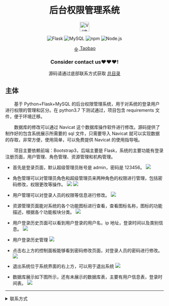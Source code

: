 
<div align="center">
  <h1>后台权限管理系统</h1>
<p align="center"><a href="https://vuejs.org" target="_blank" rel="noopener noreferrer"><img width="30" src="https://vuejs.org/images/logo.png" alt="Vue logo"></a></p>


![Flask](https://img.shields.io/badge/Flask-000000.svg?style=for-the-badge&logo=flask&logoColor=white&style=plastic)
![MySQL](https://img.shields.io/badge/MySQL-4479A1.svg?style=for-the-badge&logo=mysql&logoColor=white&style=plastic)
![npm](https://img.shields.io/npm/v/npm.svg)
![Node.js](https://img.shields.io/badge/node-12.15.0-green)

<img src="https://www.taobao.com/favicon.ico" alt="全球 Web 图标" role="presentation" data-bm="45" width="17" height="17" align="center" ><a href='https://shop230447850.taobao.com/' > Taobao</a></img>
  ### **Consider contact us❤️❤️❤️!**
</div>

<div align="center">

源码请通过底部联系方式获取 [总目录](https://gitee.com/k54kdk/k54kdk/raw/master/README.md#django+mysql系统展示)

</div>

## 主体
&emsp;&emsp;基于 Python+Flask+MySQL 的后台权限管理系统，用于对系统的登录用户进行权限的管理和区分。在 python3.7 下测试通过，项目包含 requirements 文件，便于环境迁移。

&emsp;&emsp;数据库的修改可以通过 Navicat 这个数据库操作软件进行修改。源码提供了制作好的包含系统展示所需要的 sql 文件，只需要导入 Navicat 就可以实现数据的存取，非常方便，使用简单，可以免费提供 Navicat 的使用指导哦。

&emsp;&emsp;项目主要依赖前端：Bootstrap3，后端主要是 Flask，系统的主要功能有登录注册页面，用户管理、角色管理、资源管理和机构管理。

- 首先是登录页面，默认超级管理员账号是 admin，密码是 123456。
![](https://gitee.com/k54kdk/result_display/blob/master/src/后台权限管理系统/1.png)
- 角色管理可以对管理员角色和超级管理员来两种角色的权限进行管理，包括密码修改，权限更改等操作。
![](https://gitee.com/k54kdk/result_display/blob/master/src/后台权限管理系统/2.png)
![](https://gitee.com/k54kdk/result_display/blob/master/src/后台权限管理系统/3.png)
- 用户管理可以对登录人员的权限等信息进行修改。
![](https://gitee.com/k54kdk/result_display/blob/master/src/后台权限管理系统/4.png)

- 资源管理页面能对系统的各个功能图标进行查看，查看图标名称，图标的功能描述，根据各个功能板块分类。
![](https://gitee.com/k54kdk/result_display/blob/master/src/后台权限管理系统/5.png)

- 用户登录历史页面可以看到用户登录的用户名，ip 地址，登录时间以及类别信息。
![](https://gitee.com/k54kdk/result_display/blob/master/src/后台权限管理系统/6.png)
- 用户登录历史管理
![](https://gitee.com/k54kdk/result_display/blob/master/src/后台权限管理系统/7%E7%94%A8%E6%88%B7%E4%BF%A1%E6%81%AF%E7%AE%A1%E7%90%86.png)
- 点击右上方的控制面板能够看到密码修改页面，对登录人员的密码进行修改。
![](https://gitee.com/k54kdk/result_display/blob/master/src/后台权限管理系统/8密码修改.png)
- 退出系统位于系统界面的右上方，可以用于退出系统
![](https://gitee.com/k54kdk/result_display/blob/master/src/后台权限管理系统/9退出系统.png)
- 数据库展示如下图所示，还有未展示的数据库表，主要有用户信息表，登录时间表。
![](https://gitee.com/k54kdk/result_display/blob/master/src/后台权限管理系统/数据库展示.png)

***
<details>
<summary> 联系方式</summary>
<html>
    <div align="center">
        <table align="center" >
            <tr>
                <td>
                    <img src="https://gitee.com/k54kdk/result_display/blob/master/src/联系二维码/微信好友.jpg" height=350/>
                </td>
                <td>
                    <img src="https://gitee.com/k54kdk/result_display/blob/master/src/联系二维码/QQ好友.jpg" height=350/>
                </td>
            </tr>
        </table>
    </div>
</html>
<details>
